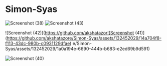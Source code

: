 # Simon-Syas
![Screenshot (38)](https://github.com/akshatazore/Simon-Syas/assets/132452029/9788cd67-e96e-40dc-a0e8-f040db1b458f)
![Screenshot (43)](https://github.com/akshatazore/Simon-Syas/assets/132452029/4246fe99-f5a9-4e75-9468-e00589276dff)

![Screenshot (42)](https://github.com/akshatazor![Screenshot (41)](https://github.com/akshatazore/Simon-Syas/assets/132452029/14a704f8-f113-43dc-980b-c0931129dfae)
e/Simon-Syas/assets/132452029/1a0a194e-6690-444b-b683-e2ed69b9d591)

![Screenshot (40)](https://github.com/akshatazore/Simon-Syas/assets/132452029/6f59b25e-58c3-440c-b8d9-96780044b1b1)

